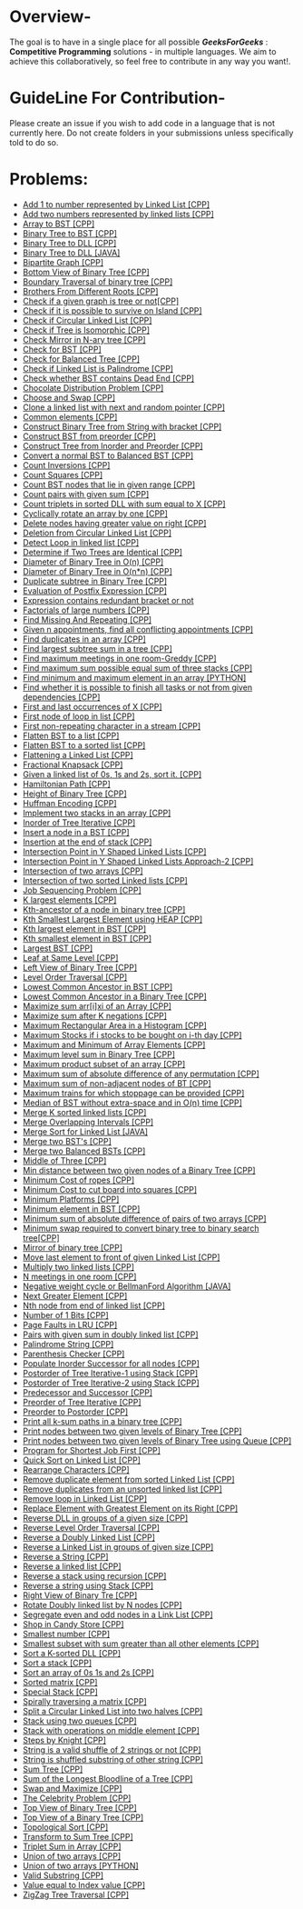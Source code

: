# Overview-
The goal is to have in a single place for all possible ***GeeksForGeeks*** : **Competitive Programming** solutions - in multiple languages. We aim to achieve this collaboratively, so feel free to contribute in any way you want!.

# GuideLine For Contribution-
Please create an issue if you wish to add code in a language that is not currently here. Do not create folders in your submissions unless specifically told to do so.

# Problems:

- [Add 1 to number represented by Linked List [CPP]](Add_1_to_number_represented_by_linked_list.cpp)
- [Add two numbers represented by linked lists [CPP]](Add_two_numbers_represented_by_linked_lists.cpp)
- [Array to BST [CPP]](Array_to_BST.cpp)
- [Binary Tree to BST [CPP]](Binary_Tree_to_BST.cpp)
- [Binary Tree to DLL [CPP]](Binary_Tree_to_DLL.cpp)
- [Binary Tree to DLL [JAVA]](Binary_Tree_to_DLL.java)
- [Bipartite Graph [CPP]](Bipartite_Graph.cpp)
- [Bottom View of Binary Tree [CPP]](Bottom_View_of_Binary_Tree.cpp)
- [Boundary Traversal of binary tree [CPP]](Boundary_Traversal_of_binary_tree.cpp)
- [Brothers From Different Roots [CPP]](Brothers_from_Different_Roots.cpp)
- [Check if a given graph is tree or not[CPP]](Check_if_a_given_graph_is_tree_or_not.cpp)
- [Check if it is possible to survive on Island [CPP]](Check_if_it_is_possible_to_survive_on_Island.cpp)
- [Check if Circular Linked List [CPP]](Check_If_Circular_Linked_List.cpp)
- [Check if Tree is Isomorphic [CPP]](Check_if_Tree_is_Isomorphic.cpp)
- [Check Mirror in N-ary tree [CPP]](Check_Mirror_in_N-ary_tree.cpp)
- [Check for BST [CPP]](Check_for_BST.cpp)
- [Check for Balanced Tree [CPP]](Check_for_Balanced_Tree.cpp)
- [Check if Linked List is Palindrome [CPP]](Check_if_Linked_List_is_Palindrome.cpp)
- [Check whether BST contains Dead End [CPP]](Check_whether_BST_contains_Dead_End.cpp)
- [Chocolate Distribution Problem [CPP]](Chocolate_Distribution_Problem.cpp)
- [Choose and Swap [CPP]](Choose_and_Swap.cpp)
- [Clone a linked list with next and random pointer [CPP]](Clone_a_linked_list_with_next_and_random_pointer.cpp)
- [Common elements [CPP]](Common_elements.cpp)
- [Construct Binary Tree from String with bracket [CPP]](Construct_Binary_Tree_from_String_with_bracket.cpp)
- [Construct BST from preorder [CPP]](Construct_BST_from_preorder.cpp)
- [Construct Tree from Inorder and Preorder [CPP]](Construct_Tree_from_Inorder&Preorder.cpp)
- [Convert a normal BST to Balanced BST [CPP]](Convert_normal_BST_to_Balanced_BST.cpp)
- [Count Inversions [CPP]](Count_Inversions.cpp)
- [Count Squares [CPP]](Count_Squares.cpp)
- [Count BST nodes that lie in given range [CPP]](Count_nodes_that_lie_in_given_range.cpp)
- [Count pairs with given sum [CPP]](Count_pairs_with_given_sum.cpp)
- [Count triplets in sorted DLL with sum equal to X [CPP]](Count_triplets_in_sorted_DLL_with_sum_equal_to_X.cpp)
- [Cyclically rotate an array by one [CPP]](Cyclically_rotate_an_array_by_one.cpp)
- [Delete nodes having greater value on right [CPP]](Delete_nodes_having_greater_value_on_right.cpp)
- [Deletion from Circular Linked List [CPP]](Deletion_from_Circular_Linked_List.cpp)
- [Detect Loop in linked list [CPP]](Detect_Loop_in_linked_list.cpp)
- [Determine if Two Trees are Identical [CPP]](Determine_if_Two_Trees_are_Identical.cpp)
- [Diameter of Binary Tree in O(n) [CPP]](Diameter_of_Binary_Tree_in_O-n.cpp)
- [Diameter of Binary Tree in O(n*n) [CPP]](Diameter_of_Binary_Tree_in_O-nxn.cpp)
- [Duplicate subtree in Binary Tree [CPP]](Duplicate_subtree_in_Binary_Tree.cpp) 
- [Evaluation of Postfix Expression [CPP]](Evaluation_of_Postfix_Expression.cpp)
- [Expression contains redundant bracket or not](Expression_contains_redundant_bracket_or_not.cpp)
- [Factorials of large numbers [CPP]](Factorials_of_large_numbers.cpp)
- [Find Missing And Repeating [CPP]](Find_Missing_And_Repeating.cpp)
- [Given n appointments, find all conflicting appointments [CPP]](Find_all_conflicting_appointments_out_of_N.cpp)
- [Find duplicates in an array [CPP]](Find_duplicates_in_an_array.cpp)
- [Find largest subtree sum in a tree [CPP]](Find_largest_subtree_sum_in_a_tree.cpp)
- [Find maximum meetings in one room-Greddy [CPP]](Find_maximum_meetings_in_one_room-Greddy.cpp)
- [Find maximum sum possible equal sum of three stacks [CPP]](Find_maximum_sum_possible_equal_sum_of_three_stacks.cpp)
- [Find minimum and maximum element in an array [PYTHON]](Find_minimum_and_maximum_element_in_an_array.py)
- [Find whether it is possible to finish all tasks or not from given dependencies [CPP]](Find_whether_it_is_possible_to_finish_all_tasks_or_not_from_given_dependencies.cpp)
- [First and last occurrences of X [CPP]](First_and_last_occurrences_of_X.cpp)
- [First node of loop in list [CPP]](First_node_of_loop_in_list.cpp)
- [First non-repeating character in a stream [CPP]](First_non-repeating_character_in_a_stream.cpp)
- [Flatten BST to a list [CPP]](Flatten_BST_to_list.cpp)
- [Flatten BST to a sorted list [CPP]](Flatten_BST_to_sorted_list.cpp)
- [Flattening a Linked List [CPP]](Flattening_a_Linked_List.cpp)
- [Fractional Knapsack [CPP]](Fractional_Knapsack.cpp)
- [Given a linked list of 0s, 1s and 2s, sort it. [CPP]](Given_a_linked_list_of_0s_1s_and_2s-sort_it.cpp)
- [Hamiltonian Path [CPP]](Hamiltonian_Path.cpp)
- [Height of Binary Tree [CPP]](Height_of_Binary_Tree.cpp) 
- [Huffman Encoding [CPP]](Huffman_Encoding.cpp)
- [Implement two stacks in an array [CPP]](Implement_two_stacks_in_an_array.cpp)
- [Inorder of Tree Iterative [CPP]](Inorder_of_Tree_Iterative.cpp)
- [Insert a node in a BST [CPP]](Insert_a_node_in_a_BST.cpp)
- [Insertion at the end of stack [CPP]](Insertion_at_the_end_of_stack.cpp)
- [Intersection Point in Y Shaped Linked Lists [CPP]](Intersection_Point_in_Y_Shaped_Linked_Lists.cpp)
- [Intersection Point in Y Shaped Linked Lists Approach-2 [CPP]](Intersection_Point_in_Y_Shaped_Linked_Lists_Approach-2.cpp)
- [Intersection of two arrays [CPP]](Intersection_of_two_arrays.cpp)
- [Intersection of two sorted Linked lists [CPP]](Intersection_of_two_sorted_Linked_lists.cpp) 
- [Job Sequencing Problem [CPP]](Job_Sequencing_Problem.cpp)
- [K largest elements [CPP]](K_largest_elements.cpp)
- [Kth-ancestor of a node in binary tree [CPP]](Kth-ancestor_of_a_node_in_binary_tree.cpp)
- [Kth Smallest Largest Element using HEAP [CPP]](Kth_Smallest-Largest_Element_HEAP.cpp)
- [Kth largest element in BST [CPP]](Kth_largest_element_in_BST.cpp)
- [Kth smallest element in BST [CPP]](Kth_smallest_element_in_BST.cpp)
- [Largest BST [CPP]](Largest_BST.cpp)
- [Leaf at Same Level [CPP]](Leaf_at_Same_Level.cpp)
- [Left View of Binary Tree [CPP]](Left_View_of_Binary_Tree.cpp)
- [Level Order Traversal [CPP]](Level_Order_Traversal.cpp)
- [Lowest Common Ancestor in BST [CPP]](Lowest_Common_Ancestor_in_BST.cpp)
- [Lowest Common Ancestor in a Binary Tree [CPP]](Lowest_Common_Ancestor_in_a_Binary_Tree.cpp)
- [Maximize sum arr[i]xi of an Array [CPP]](Maximize_sum-[arr[i]*i]_of_an_Array.cpp)
- [Maximize sum after K negations [CPP]](Maximize_sum_after_K-negations.cpp)
- [Maximum Rectangular Area in a Histogram [CPP]](Maximum_Rectangular_Area_in_a_Histogram.cpp)
- [Maximum Stocks if i stocks to be bought on i-th day [CPP]](Maximum_Stocks_if_i_stocks_bought_on_i-th_day.cpp)
- [Maximum and Minimum of Array Elements [CPP]](Maximum_and_Minimum_of_Array_Elements.cpp)
- [Maximum level sum in Binary Tree [CPP]](Maximum_level_sum_in_Binary_Tree.cpp)
- [Maximum product subset of an array [CPP]](Maximum_product_subset_of_an_array.cpp)
- [Maximum sum of absolute difference of any permutation [CPP]](Maximum_sum_of_absolute_difference_of_any_permutation.cpp)
- [Maximum sum of non-adjacent nodes of BT [CPP]](Maximum_sum_of_non-adjacent_nodes_of_BT.cpp)
- [Maximum trains for which stoppage can be provided [CPP]](Maximum_trains_for_which_stoppage_can_be_provided.cpp)
- [Median of BST without extra-space and in O(n) time [CPP]](Median_of_BST_without_extra-space.cpp)
- [Merge K sorted linked lists [CPP]](Merge_K-sorted_linked_lists.cpp)
- [Merge Overlapping Intervals [CPP]](Merge_Overlapping_Intervals.cpp)
- [Merge Sort for Linked List [JAVA]](Merge_Sort_for_Linked_List.java)
- [Merge two BST's [CPP]](Merge_two_BST.cpp)
- [Merge two Balanced BSTs [CPP]](Merge_two_balanced_BSTs.cpp)
- [Middle of Three [CPP]](Middle_of_Three.cpp)
- [Min distance between two given nodes of a Binary Tree [CPP]](Min_distance_between_two_given_nodes_of_a_Binary_Tree.cpp)
- [Minimum Cost of ropes [CPP]](Minimum_Cost_of_ropes.cpp)
- [Minimum Cost to cut board into squares [CPP]](Minimum_Cost_to_cut_board_into_squares.cpp)
- [Minimum Platforms [CPP]](Minimum_Platforms.cpp)
- [Minimum element in BST [CPP]](Minimum_element_in_BST.cpp)
- [Minimum sum of absolute difference of pairs of two arrays [CPP]](Minimum_sum_of_absolute_difference_of_pairs_of_two_arrays.cpp)
- [Minimum swap required to convert binary tree to binary search tree[CPP]](Minimum_swap_required_to_convert_binary_tree_to_binary_search_tree.cpp)
- [Mirror of binary tree [CPP]](Mirror_of_binary_tree.cpp)
- [Move last element to front of given Linked List [CPP]](Move_last_element_to_front_of_given_Linked_List.cpp)
- [Multiply two linked lists [CPP]](Multiply_two_linked_lists.cpp)
- [N meetings in one room [CPP]](N-meetings_in_one_room.cpp)
- [Negative weight cycle or BellmanFord Algorithm [JAVA]](Negative_weight_cycle.cpp)
- [Next Greater Element [CPP]](Next_Greater_Element.cpp)
- [Nth node from end of linked list [CPP]](Nth_node_from_end_of_linked_list.cpp)
- [Number of 1 Bits [CPP]](Number_of_1_Bits.cpp)
- [Page Faults in LRU [CPP]](Page_Faults_in_LRU.cpp)
- [Pairs with given sum in doubly linked list [CPP]](Pairs_with_given_sum_in_doubly_linked_list.cpp)
- [Palindrome String [CPP]](Palindrome_String.cpp)
- [Parenthesis Checker [CPP]](Parenthesis_Checker.cpp)
- [Populate Inorder Successor for all nodes [CPP]](Populate_Inorder_Successor_for_all_nodes.cpp)
- [Postorder of Tree Iterative-1 using Stack [CPP]](Postorder_of_Tree_Iterative-1_Stack.cpp)
- [Postorder of Tree Iterative-2 using Stack [CPP]](Postorder_of_Tree_Iterative-2_Stack.cpp)
- [Predecessor and Successor [CPP]](Predecessor_and_Successor.cpp)
- [Preorder of Tree Iterative [CPP]](Preorder_of_Tree_Iterative.cpp)
- [Preorder to Postorder [CPP]](Preorder_to_Postorder.cpp)
- [Print all k-sum paths in a binary tree [CPP]](Print_all_k-sum_paths_in_a_binary_tree.cpp)
- [Print nodes between two given levels of Binary Tree [CPP]](Print_nodes_between_two_given_levels_of_Binary_Tree.cpp)
- [Print nodes between two given levels of Binary Tree using Queue [CPP]](Print_nodes_between_two_given_levels_of_Binary_Tree_using_Queue.cpp)
- [Program for Shortest Job First [CPP]](Program_for_Shortest_Job_First.cpp)
- [Quick Sort on Linked List [CPP]](Quick_Sort_on_Linked_List.cpp)
- [Rearrange Characters [CPP]](Rearrange_characters.cpp)
- [Remove duplicate element from sorted Linked List [CPP]](Remove_duplicate_element_from_sorted_Linked_List.cpp)
- [Remove duplicates from an unsorted linked list [CPP]](Remove_duplicates_from_an_unsorted_linked_list.cpp)
- [Remove loop in Linked List [CPP]](Remove_loop_in_Linked_List.cpp)
- [Replace Element with Greatest Element on its Right [CPP]](Replace_Element_with_Greatest_Element_on_its_Right.cpp)
- [Reverse DLL in groups of a given size [CPP]](Reverse_DLL_in_groups_of_given_size.cpp)
- [Reverse Level Order Traversal [CPP]](Reverse_Level_Order_Traversal.cpp)
- [Reverse a Doubly Linked List [CPP]](Reverse_a_Doubly_Linked_List.cpp)
- [Reverse a Linked List in groups of given size [CPP]](Reverse_a_Linked_List_in_groups_of_given_size.cpp)
- [Reverse a String [CPP]](Reverse_a_String.cpp)
- [Reverse a linked list [CPP]](Reverse_a_linked_list.cpp)
- [Reverse a stack using recursion [CPP]](Reverse_a_stack-using_recursion.cpp) 
- [Reverse a string using Stack [CPP]](Reverse_a_string_using_Stack.cpp)
- [Right View of Binary Tre [CPP]](Right_View_of_Binary_Tre.cpp)
- [Rotate Doubly linked list by N nodes [CPP]](Rotate_Doubly_linked_list_by_N_nodes.cpp)
- [Segregate even and odd nodes in a Link List [CPP]](Segregate_even_and_odd_nodes_in_a_Link_List.cpp)
- [Shop in Candy Store [CPP]](Shop_in_Candy_Store.cpp)
- [Smallest number [CPP]](Smallest_number.cpp)
- [Smallest subset with sum greater than all other elements [CPP]](Smallest_subset_with_sum_greater_than_all_other_elements.cpp)
- [Sort a K-sorted DLL [CPP]](Sort_a_K-sorted_DLL.cpp)
- [Sort a stack [CPP]](Sort_a_stack.cpp)
- [Sort an array of 0s 1s and 2s [CPP]](Sort_an_array_of_0s_1s_and_2s.cpp)
- [Sorted matrix [CPP]](Sorted_matrix.cpp)
- [Special Stack [CPP]](Special_Stack.cpp)
- [Spirally traversing a matrix [CPP]](Spirally_traversing_a_matrix.cpp)
- [Split a Circular Linked List into two halves [CPP]](Split_a_Circular_Linked_List_into_two_halves.cpp)
- [Stack using two queues [CPP]](Stack_using_two_queues.cpp)
- [Stack with operations on middle element [CPP]](Stack_with_operations_on_middle_element.cpp)
- [Steps by Knight [CPP]](Steps_by_Knight.cpp)
- [String is a valid shuffle of 2 strings or not [CPP]](String_is_a_valid_shuffle_of_2_strings_or_not.cpp)
- [String is shuffled substring of other string [CPP]](String_is_shuffled_substring_of_other_string.cpp)
- [Sum Tree [CPP]](Sum_Tree.cpp)
- [Sum of the Longest Bloodline of a Tree [CPP]](Sum_of_the_Longest_Bloodline_of_a_Tree.cpp)
- [Swap and Maximize [CPP]](Swap_and_Maximize.cpp)
- [The Celebrity Problem [CPP]](The_Celebrity_Problem.cpp)
- [Top View of Binary Tree [CPP]](Top_View_of_Binary_Tree.cpp)
- [Top View of a Binary Tree [CPP]](Top_View_of_a_Binary_Tree.cpp)
- [Topological Sort [CPP]](Topological_Sort.cpp)
- [Transform to Sum Tree [CPP]](Transform_to_Sum_Tree.cpp)
- [Triplet Sum in Array [CPP]](Triplet_Sum_in_Array.cpp)
- [Union of two arrays [CPP]](Union_of_two_arrays.cpp)
- [Union of two arrays [PYTHON]](Union_of_two_arrays.py)
- [Valid Substring [CPP]](Valid_Substring.cpp)
- [Value equal to Index value [CPP]](Value_equal_to_Index_value.cpp)
- [ZigZag Tree Traversal [CPP]](ZigZag_Tree_Traversal.cpp) 










